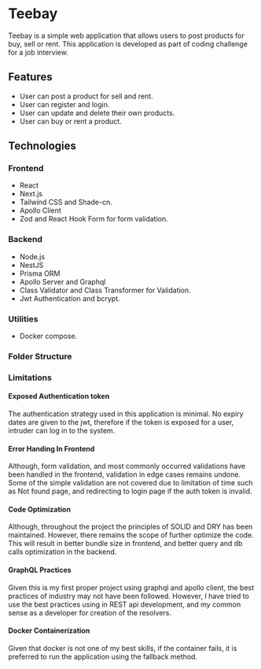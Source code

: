 # Teebay

Teebay is a simple web application that allows users to post products for buy, sell or rent. This application is developed as part of coding challenge for a job interview.

## Features
- User can post a product for sell and rent.
- User can register and login.
- User can update and delete their own products.
- User can buy or rent a product.

## Technologies
### Frontend
- React
- Next.js
- Tailwind CSS and Shade-cn.
- Apollo Client
- Zod and React Hook Form for form validation.

### Backend
- Node.js
- NestJS
- Prisma ORM
- Apollo Server and Graphql
- Class Validator and Class Transformer for Validation.
- Jwt Authentication and bcrypt.

### Utilities
- Docker compose.


### Folder Structure

### Limitations
#### Exposed Authentication token
The authentication strategy used in this application is minimal. No expiry dates are given to the jwt, therefore if the token is exposed for a user, intruder can log in to the system.

#### Error Handing In Frontend
Although, form validation, and most commonly occurred validations have been handled in the frontend, validation in edge cases remains undone. Some of the simple validation are not covered due to limitation of time such as Not found page, and redirecting to login page if the auth token is invalid.

#### Code Optimization
Although, throughout the project the principles of SOLID and DRY has been maintained. However, there remains the scope of further optimize the code. This will result in better bundle size in frontend, and better query and db calls optimization in the backend.

#### GraphQL Practices
Given this is my first proper project using graphql and apollo client, the best practices of industry may not have been followed. However, I have tried to use the best practices using in REST api development, and my common sense as a developer for creation of the resolvers.

#### Docker Containerization
Given that docker is not one of my best skills, if the container fails, it is preferred to run the application using the fallback method.